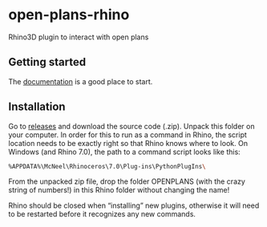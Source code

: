 # open-plans-rhino
Rhino3D plugin to interact with open plans

## Getting started
The [documentation](https://dbt-ethz.gitbook.io/open-plans/) is a good place to start.

## Installation
Go to [releases](https://github.com/dbt-ethz/open-plans-rhino/releases) and download the source code (.zip). Unpack this folder on your computer. In order for this to run as a command in Rhino, the script location needs to be exactly right so that Rhino knows where to look. On Windows (and Rhino 7.0), the path to a command script looks like this: 
```sh
%APPDATA%\McNeel\Rhinoceros\7.0\Plug-ins\PythonPlugIns\
```
From the unpacked zip file, drop the folder OPENPLANS (with the crazy string of numbers!) in this Rhino folder without changing the name!

Rhino should be closed when “installing” new plugins, otherwise it will need to be restarted before it recognizes any new commands.
